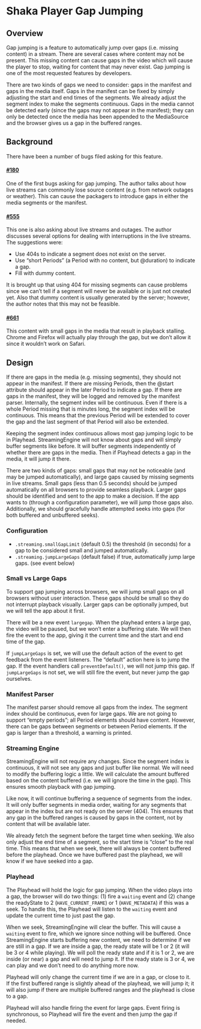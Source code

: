 # Shaka Player Gap Jumping


## Overview

Gap jumping is a feature to automatically jump over gaps (i.e. missing content)
in a stream.  There are several cases where content may not be present.  This
missing content can cause gaps in the video which will cause the player to stop,
waiting for content that may never exist.  Gap jumping is one of the most
requested features by developers.

There are two kinds of gaps we need to consider: gaps in the manifest and gaps
in the media itself.  Gaps in the manifest can be fixed by simply adjusting the
start and end times of the segments.  We already adjust the segment index to
make the segments continuous.  Gaps in the media cannot be detected early (since
the gaps may not appear in the manifest); they can only be detected once the
media has been appended to the MediaSource and the browser gives us a gap in the
buffered ranges.

## Background

There have been a number of bugs filed asking for this feature.

#### [#180](https://github.com/google/shaka-player/issues/180)
One of the first bugs asking for gap jumping.  The author talks about how live
streams can commonly lose source content (e.g. from network outages or weather).
This can cause the packagers to introduce gaps in either the media segments or
the manifest.

#### [#555](https://github.com/google/shaka-player/issues/555)
This one is also asking about live streams and outages.  The author discusses
several options for dealing with interruptions in the live streams.  The
suggestions were:

- Use 404s to indicate a segment does not exist on the server.
- Use “short Periods” (a Period with no content, but @duration) to indicate a gap.
- Fill with dummy content.

It is brought up that using 404 for missing segments can cause problems since we
can’t tell if a segment will never be available or is just not created yet.
Also that dummy content is usually generated by the server; however, the author
notes that this may not be feasible.

#### [#661](https://github.com/google/shaka-player/issues/661)
This content with small gaps in the media that result in playback stalling.
Chrome and Firefox will actually play through the gap, but we don’t allow it
since it wouldn’t work on Safari.


## Design

If there are gaps in the media (e.g. missing segments), they should not appear
in the manifest.  If there are missing Periods, then the @start attribute should
appear in the later Period to indicate a gap.  If there are gaps in the
manifest, they will be logged and removed by the manifest parser.  Internally,
the segment index will be continuous.  Even if there is a whole Period missing
that is minutes long, the segment index will be continuous.  This means that the
previous Period will be extended to cover the gap and the last segment of that
Period will also be extended.

Keeping the segment index continuous allows most gap jumping logic to be in
Playhead.  StreamingEngine will not know about gaps and will simply buffer
segments like before.  It will buffer segments independently of whether there
are gaps in the media.  Then if Playhead detects a gap in the media, it will
jump it there.

There are two kinds of gaps: small gaps that may not be noticeable (and may be
jumped automatically), and large gaps caused by missing segments in live
streams.  Small gaps (less than 0.5 seconds) should be jumped automatically on
all browsers to provide seamless playback.  Larger gaps should be identified and
sent to the app to make a decision.  If the app wants to (through a
configuration parameter), we will jump those gaps also.  Additionally, we should
gracefully handle attempted seeks into gaps (for both buffered and unbuffered
seeks).

### Configuration

- `.streaming.smallGapLimit` (default 0.5) the threshold (in seconds) for a gap
  to be considered small and jumped automatically.
- `.streaming.jumpLargeGaps` (default false) if true, automatically jump large
  gaps. (see event below)

### Small vs Large Gaps

To support gap jumping across browsers, we will jump small gaps on all browsers
without user interaction.  These gaps should be small so they do not interrupt
playback visually.  Larger gaps can be optionally jumped, but we will tell the
app about it first.

There will be a new event `largegap`.  When the playhead enters a large gap, the
video will be paused, but we won’t enter a buffering state.  We will then fire
the event to the app, giving it the current time and the start and end time of
the gap.

If `jumpLargeGaps` is set, we will use the default action of the event to get
feedback from the event listeners.  The “default” action here is to jump the
gap.  If the event handlers call `preventDefault()`, we will not jump this gap.
If `jumpLargeGaps` is not set, we will still fire the event, but never jump the
gap ourselves.

### Manifest Parser

The manifest parser should remove all gaps from the index.  The segment index
should be continuous, even for large gaps.  We are not going to support “empty
periods”; all Period elements should have content.  However, there can be gaps
between segments or between Period elements.  If the gap is larger than a
threshold, a warning is printed.

### Streaming Engine

StreamingEngine will not require any changes.  Since the segment index is
continuous, it will not see any gaps and just buffer like normal.  We will need
to modify the buffering logic a little.  We will calculate the amount buffered
based on the content buffered (i.e. we will ignore the time in the gap).  This
ensures smooth playback with gap jumping.

Like now, it will continue buffering a sequence of segments from the index.  It
will only buffer segments in media order, waiting for any segments that appear
in the index but are not ready on the server (404).  This ensures that any gap
in the buffered ranges is caused by gaps in the content, not by content that
will be available later.

We already fetch the segment before the target time when seeking.  We also only
adjust the end time of a segment, so the start time is “close” to the real time.
This means that when we seek, there will always be content buffered before the
playhead.  Once we have buffered past the playhead, we will know if we have
seeked into a gap.

### Playhead

The Playhead will hold the logic for gap jumping.  When the video plays into a
gap, the browser will do two things: (1) fire a `waiting` event and (2) change
the readyState to 2 (`HAVE_CURRENT_FRAME`) or 1 (`HAVE_METADATA`) if this was a
seek.  To handle this, the Playhead will listen to the `waiting` event and
update the current time to just past the gap.

When we seek, StreamingEngine will clear the buffer.  This will cause a
`waiting` event to fire,  which we ignore since nothing will be buffered.  Once
StreamingEngine starts buffering new content, we need to determine if we are
still in a gap.  If we are inside a gap, the ready state will be 1 or 2 (it will
be 3 or 4 while playing).  We will poll the ready state and if it is 1 or 2, we
are inside (or near) a gap and will need to jump it.  If the ready state is 3 or
4, we can play and we don’t need to do anything more now.

Playhead will only change the current time if we are in a gap, or close to it.
If the first buffered range is slightly ahead of the playhead, we will jump it;
it will also jump if there are multiple buffered ranges and the playhead is
close to a gap.

Playhead will also handle firing the event for large gaps.  Event firing is
synchronous, so Playhead will fire the event and then jump the gap if needed.
